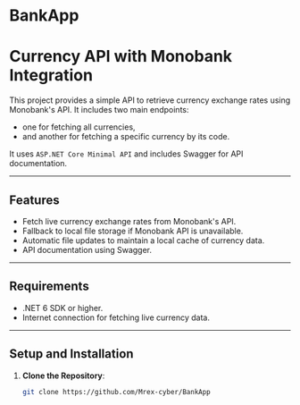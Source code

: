 # BankApp

# **Currency API with Monobank Integration**

This project provides a simple API to retrieve currency exchange rates using Monobank's API. It includes two main endpoints: 
- one for fetching all currencies, 
- and another for fetching a specific currency by its code.

It uses `ASP.NET Core Minimal API` and includes Swagger for API documentation.

---

## **Features**
- Fetch live currency exchange rates from Monobank's API.
- Fallback to local file storage if Monobank API is unavailable.
- Automatic file updates to maintain a local cache of currency data.
- API documentation using Swagger.

---

## **Requirements**
- .NET 6 SDK or higher.
- Internet connection for fetching live currency data.

---

## **Setup and Installation**

1. **Clone the Repository**:
   ```bash
   git clone https://github.com/Mrex-cyber/BankApp
